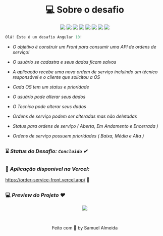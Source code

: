 <h1 align="center"> 💻 Sobre o desafio </h1> 

<p align="center">
<img src="https://img.shields.io/badge/HTML%20-%23F7DF1E.svg?&style=for-the-badge&color=E34F26" />
<img src="https://img.shields.io/badge/css%20-%23F7DF1E.svg?&style=for-the-badge&color=5BA8EE" />
<img src="https://img.shields.io/badge/JavaScript%20-%23F7DF1E.svg?&style=for-the-badge&color=F7DF1E" />
<img src="https://img.shields.io/badge/Angular%20-%23F7DF1E.svg?&style=for-the-badge&color=DD0031" />
<img src="https://img.shields.io/badge/Bootstrap%20-%23F7DF1E.svg?&style=for-the-badge&color=7044A3" />
<img src="https://img.shields.io/badge/Java%20-%23F7DF1E.svg?&style=for-the-badge&color=F7DF1E" />
<img src="https://img.shields.io/badge/Git flow%20-%23F7DF1E.svg?&style=for-the-badge&color=000" />
  <img src="https://img.shields.io/badge/Heroku %20-%23F7DF1E.svg?&style=for-the-badge&color=E34F26" />
</p>

```php 
Olá! Este é um desafio Angular 10!
```

<i>
    
 * O objetivo é construir um Front para consumir uma API de ordens de serviço!

 * O usuário se cadastra e seus dados ficam salvos

 * A aplicação recebe uma nova ordem de serviço incluindo um técnico responsável e o cliente que solicitou a OS

 * Cada OS tem um status e prioridade
  
 * O usuário pode alterar seus dados 
  
 * O Tecnico pode alterar seus dados
  
 * Ordens de serviço podem ser alteradas mas não deletadas
  
 * Status para ordens de serviço ( Aberta, Em Andamento e Encerrada )
  
 * Ordens de serviço possuem prioridades ( Baixa, Média e Alta )

</i>

##

### ⌛ <i>Status do Desafio: **`Concluido`** ✔</i>
 
##

### 🥇 <i>Aplicação disponivel na Vercel:</i>

https://order-service-front.vercel.app/   🚀

##

### 💻 <i> Preview do Projeto ❤️ </i>

<div align="center">
  <img src="https://github.com/ValdirCezar/ValdirCezar.github.io/blob/master/src/assets/img/gif1.gif?raw=true"/>
</div>

<br>

##

<p align="center">Feito com 💚 by Samuel Almeida</p>
